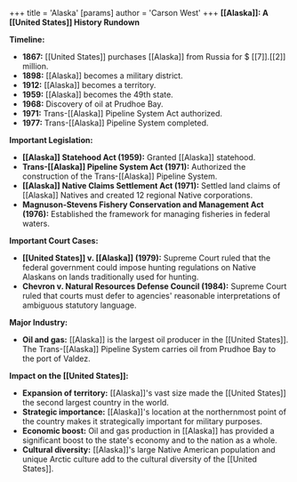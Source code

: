 +++
 title = 'Alaska'
[params]
	author = 'Carson West'
+++
**[[Alaska]]: A [[United States]] History Rundown**

**Timeline:**

* **1867:** [[United States]] purchases [[Alaska]] from Russia for  $ [[7]].[[2]] million.
* **1898:** [[Alaska]] becomes a military district.
* **1912:** [[Alaska]] becomes a territory.
* **1959:** [[Alaska]] becomes the 49th state.
* **1968:** Discovery of oil at Prudhoe Bay.
* **1971:** Trans-[[Alaska]] Pipeline System Act authorized.
* **1977:** Trans-[[Alaska]] Pipeline System completed.

**Important Legislation:**

* **[[Alaska]] Statehood Act (1959):** Granted [[Alaska]] statehood.
* **Trans-[[Alaska]] Pipeline System Act (1971):** Authorized the construction of the Trans-[[Alaska]] Pipeline System.
* **[[Alaska]] Native Claims Settlement Act (1971):** Settled land claims of [[Alaska]] Natives and created 12 regional Native corporations.
* **Magnuson-Stevens Fishery Conservation and Management Act (1976):** Established the framework for managing fisheries in federal waters.

**Important Court Cases:**

* **[[United States]] v. [[Alaska]] (1979):** Supreme Court ruled that the federal government could impose hunting regulations on Native Alaskans on lands traditionally used for hunting.
* **Chevron v. Natural Resources Defense Council (1984):** Supreme Court ruled that courts must defer to agencies' reasonable interpretations of ambiguous statutory language.

**Major Industry:**

* **Oil and gas:** [[Alaska]] is the largest oil producer in the [[United States]]. The Trans-[[Alaska]] Pipeline System carries oil from Prudhoe Bay to the port of Valdez.

**Impact on the [[United States]]:**

* **Expansion of territory:** [[Alaska]]'s vast size made the [[United States]] the second largest country in the world.
* **Strategic importance:** [[Alaska]]'s location at the northernmost point of the country makes it strategically important for military purposes.
* **Economic boost:** Oil and gas production in [[Alaska]] has provided a significant boost to the state's economy and to the nation as a whole.
* **Cultural diversity:** [[Alaska]]'s large Native American population and unique Arctic culture add to the cultural diversity of the [[United States]].